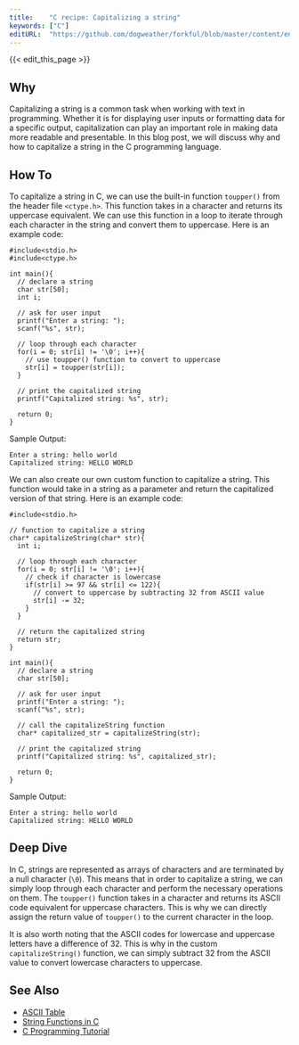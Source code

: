 ```yaml
---
title:    "C recipe: Capitalizing a string"
keywords: ["C"]
editURL:  "https://github.com/dogweather/forkful/blob/master/content/en/c/capitalizing-a-string.md"
---
```


{{< edit_this_page >}}

## Why

Capitalizing a string is a common task when working with text in programming. Whether it is for displaying user inputs or formatting data for a specific output, capitalization can play an important role in making data more readable and presentable. In this blog post, we will discuss why and how to capitalize a string in the C programming language.

## How To

To capitalize a string in C, we can use the built-in function `toupper()` from the header file `<ctype.h>`. This function takes in a character and returns its uppercase equivalent. We can use this function in a loop to iterate through each character in the string and convert them to uppercase. Here is an example code:

```
#include<stdio.h>
#include<ctype.h>

int main(){
  // declare a string
  char str[50];
  int i;

  // ask for user input
  printf("Enter a string: ");
  scanf("%s", str);

  // loop through each character
  for(i = 0; str[i] != '\0'; i++){
    // use toupper() function to convert to uppercase
    str[i] = toupper(str[i]);
  }

  // print the capitalized string
  printf("Capitalized string: %s", str);

  return 0;
}
```

Sample Output:

```
Enter a string: hello world
Capitalized string: HELLO WORLD
```

We can also create our own custom function to capitalize a string. This function would take in a string as a parameter and return the capitalized version of that string. Here is an example code:

```
#include<stdio.h>

// function to capitalize a string
char* capitalizeString(char* str){
  int i;

  // loop through each character
  for(i = 0; str[i] != '\0'; i++){
    // check if character is lowercase
    if(str[i] >= 97 && str[i] <= 122){
      // convert to uppercase by subtracting 32 from ASCII value
      str[i] -= 32;
    }
  }

  // return the capitalized string
  return str;
}

int main(){
  // declare a string
  char str[50];

  // ask for user input
  printf("Enter a string: ");
  scanf("%s", str);

  // call the capitalizeString function
  char* capitalized_str = capitalizeString(str);

  // print the capitalized string
  printf("Capitalized string: %s", capitalized_str);

  return 0;
}
```

Sample Output:

```
Enter a string: hello world
Capitalized string: HELLO WORLD
```

## Deep Dive

In C, strings are represented as arrays of characters and are terminated by a null character (`\0`). This means that in order to capitalize a string, we can simply loop through each character and perform the necessary operations on them. The `toupper()` function takes in a character and returns its ASCII code equivalent for uppercase characters. This is why we can directly assign the return value of `toupper()` to the current character in the loop.

It is also worth noting that the ASCII codes for lowercase and uppercase letters have a difference of 32. This is why in the custom `capitalizeString()` function, we can simply subtract 32 from the ASCII value to convert lowercase characters to uppercase.

## See Also

- [ASCII Table](https://www.ascii-code.com/)
- [String Functions in C](https://www.programiz.com/c-programming/library-function/string.h)
- [C Programming Tutorial](https://www.tutorialspoint.com/cprogramming/)